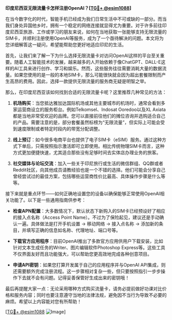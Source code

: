 **印度尼西亚无限流量卡怎样注册OpenAI？[[TG💪+ @esim1088](https://t.me/s/esim1088)]**

在当今数字化的时代，智能手机已经成为我们日常生活中不可或缺的一部分。而当我们身处异国他乡时，拥有一个稳定的网络连接就显得尤为重要。对于许多前往印度尼西亚旅游、工作或学习的朋友来说，如何在当地获取一张能够支持无限流量的SIM卡，并顺利注册使用OpenAI等服务，成为了一个亟待解决的问题。本文将为您详细解答这一疑问，希望能帮助您更好地适应印尼的生活。

首先，让我们来了解一下为什么选择无限流量卡对访问OpenAI这样的平台至关重要。随着人工智能技术的发展，越来越多的人开始依赖于像ChatGPT、DALL-E这样的AI工具来进行创作、学习和娱乐。然而，这些服务往往需要消耗大量的数据流量。如果您使用的是一般的本地SIM卡，那么可能很快就会因为超出套餐限制而产生高昂的费用。因此，选择一款提供无限流量的服务商无疑是明智之举。

那么，在印度尼西亚该如何找到合适的无限流量卡呢？这里推荐几种常见的方法：

1. **机场购买**：当您抵达雅加达国际机场或其他主要城市的机场时，通常会看到多家运营商设立的服务柜台。例如Telkomsel、Indosat Ooredoo以及XL Axiata都是当地非常受欢迎的品牌。您可以直接前往他们的摊位咨询并选购适合自己的产品。需要注意的是，部分套餐虽然标榜为“无限流量”，但实际上可能会受到速度限制或者特定时段内的带宽分配调整。

2. **线上预订**：如今很多电商平台也提供了电子SIM卡（eSIM）服务。通过这种方式下单后，只需按照指示激活即可立即使用。相比传统物理SIM卡而言，这种方式更加便捷快速，尤其适合那些没有足够时间去实体店办理业务的旅客。

3. **社交媒体与论坛交流**：加入一些关于印尼旅行或生活的微信群组、QQ群或者Reddit社区，向其他成员请教经验也是一个不错的选择。他们可能会分享自己曾经尝试过的最佳方案，包括哪些运营商性价比最高、具体操作步骤是什么等等。

接下来就是重点环节——如何正确地设置您的设备以确保能够正常使用OpenAI相关功能了。以下是一些通用指南供参考：

- **检查APN配置**：大多数情况下，默认状态下新购入的SIM卡已经预设好了相应的接入点名称（Access Point Name）。不过为了保险起见，建议还是手动确认一遍。具体做法是打开手机设置 -> 移动网络 -> 接入点名称 -> 添加新的条目，并填写正确的信息如名称、代理地址、端口号等。
  
- **下载官方应用程序**：目前OpenAI推出了多款官方应用供用户下载安装，比如针对文本生成任务的Writer、图片编辑软件Photoshop Express等。这些工具不仅界面友好而且功能强大，可以帮助您更高效地完成各种创意项目。

- **申请API密钥**：如果您打算开发属于自己的应用程序并与OpenAI API集成，则还需要额外完成注册流程。这一步骤相对复杂一些，但只要按照指引一步步操作下去就不会有问题。记得妥善保管好生成出来的密钥哦！

最后再提醒大家一点：无论采用哪种方式购买流量卡，请务必提前做好功课对比价格和服务内容；同时也要注意遵守当地的法律法规，避免因不当行为导致不必要的麻烦。希望以上内容能对您有所帮助！

[[TG💪+ @esim1088](https://t.me/s/esim1088) ![Image](https://i.postimg.cc/4NQfJmqS/Snipaste-2025-05-13-00-14-12.png)]